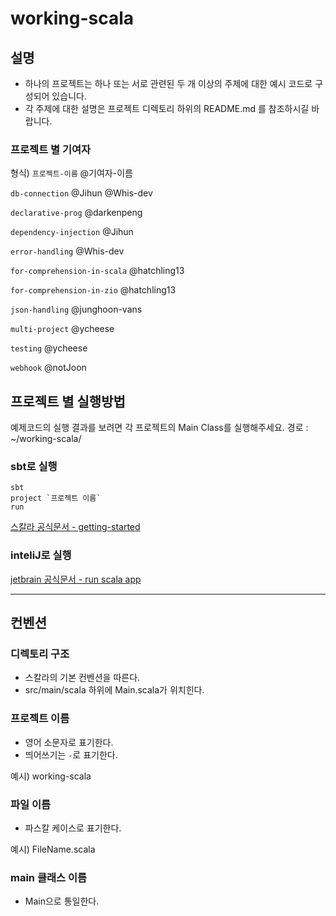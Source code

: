 # working-scala

## 설명
- 하나의 프로젝트는 하나 또는 서로 관련된 두 개 이상의 주제에 대한 예시 코드로 구성되어 있습니다.
- 각 주제에 대한 설명은 프로젝트 디렉토리 하위의 README.md 를 참조하시길 바랍니다.

### 프로젝트 별 기여자

형식) `프로젝트-이름` @기여자-이름

`db-connection` @Jihun @Whis-dev

`declarative-prog` @darkenpeng

`dependency-injection` @Jihun

`error-handling` @Whis-dev

`for-comprehension-in-scala` @hatchling13

`for-comprehension-in-zio` @hatchling13

`json-handling` @junghoon-vans

`multi-project` @ycheese

`testing` @ycheese

`webhook` @notJoon

## 프로젝트 별 실행방법

예제코드의 실행 결과를 보려면 각 프로젝트의 Main Class를 실행해주세요.
경로 : ~/working-scala/

  ### sbt로 실행
    sbt
    project `프로젝트 이름`
    run
  [스칼라 공식문서 - getting-started](https://docs.scala-lang.org/getting-started/index.html)

  ### inteliJ로 실행
  [jetbrain 공식문서 - run scala app](https://www.jetbrains.com/help/idea/run-debug-and-test-scala.html#run_scala_app)
    
---
## 컨벤션
### 디렉토리 구조
- 스칼라의 기본 컨벤션을 따른다.
- src/main/scala 하위에 Main.scala가 위치힌다.
### 프로젝트 이름
- 영어 소문자로 표기한다.
- 띄어쓰기는 `-`로 표기한다.

예시) working-scala
### 파일 이름
- 파스칼 케이스로 표기한다.

예시) FileName.scala
### main 클래스 이름
- Main으로 통일한다.
